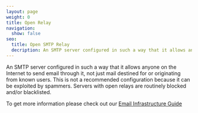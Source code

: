 ```yaml
---
layout: page
weight: 0
title: Open Relay
navigation:
  show: false
seo:
  title: Open SMTP Relay
  decription: An SMTP server configured in such a way that it allows anyone on the Internet to send email through it.
---
```


An SMTP server configured in such a way that it allows anyone on the Internet to send email through it, not just mail destined for or originating from known users. This is not a recommended configuration because it can be exploited by spammers. Servers with open relays are routinely blocked and/or blacklisted.

To get more information please check out our [Email Infrastructure Guide](https://go.sendgrid.com/SendGrid-Infrastructure-Guide.html?mc=Direct&mcd=https://sendgrid.com/docs/index.html)
